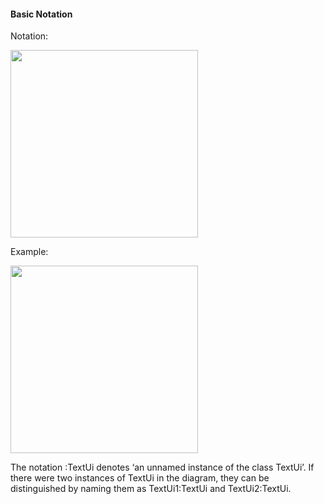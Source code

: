 <link rel="stylesheet" href="{{baseUrl}}/css/textbook.css">

<div class="website-content">

#### Basic Notation

<div id="main">

Notation:

<img src="{{baseUrl}}/uml/sequenceDiagrams/basicNotation/introduction/images/notation.png" height="300" />
<p/>

<tip-box>

Example:

<img src="{{baseUrl}}/uml/sequenceDiagrams/basicNotation/introduction/images/playerText.png" height="300" />
<p/>

The notation :TextUi denotes ‘an unnamed instance of the class TextUi’. If there were two instances of TextUi in the diagram,
they can be distinguished by naming them as TextUi1:TextUi and TextUi2:TextUi.

</tip-box>

<!-- extras ------------------------------------------------------------------------------------ -->

<panel header=":paperclip: Extras" expandable type="seamless" expanded>

  <panel header=":mortar_board: Learning Outcomes" expandable type="seamless">
    <include src="exercises.md" />
  </panel>

  <panel header=":package: Resources" expandable type="seamless">
    <include src="resources.md" />
  </panel>

  <panel header=":laughing: Humor" expandable type="seamless">
    <include src="humor.md" />
  </panel>

</panel>

</div>
</div>
